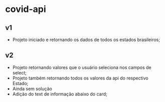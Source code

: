 # covid-api

## v1
- Projeto iniciado e retornando os dados de todos os estados brasileiros;

## v2
- Projeto retornando valores que o usuário seleciona nos campos de select;
- Projeto também retornando todos os valores da api do respectivo Estado;
- Ainda sem solução
- Adição do text de informação abaixo do card;